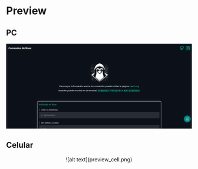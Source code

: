 # Preview

## PC
![alt text](preview_img.png)

## Celular
<center>
![alt text](preview_cell.png) 
</center>